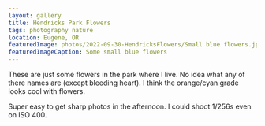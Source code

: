 ```yaml
---
layout: gallery
title: Hendricks Park Flowers
tags: photography nature
location: Eugene, OR
featuredImage: photos/2022-09-30-HendricksFlowers/Small blue flowers.jpg
featuredImageCaption: Some small blue flowers
---
```


These are just some flowers in the park where I live. No idea what any of there names are (except bleeding heart).
I think the orange/cyan grade looks cool with flowers.

Super easy to get sharp photos in the afternoon. I could shoot 1/256s even on ISO 400.